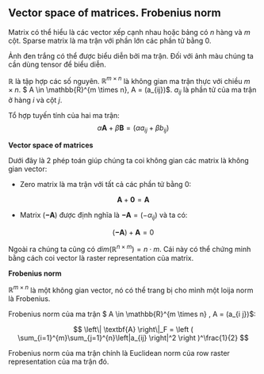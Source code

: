 ## Vector space of matrices. Frobenius norm

Matrix có thể hiểu là các vector xếp cạnh nhau hoặc bảng có $n$ hàng và $m$ cột. Sparse matrix là ma trận với phần lớn các phần tử bằng 0.

Ảnh đen trắng có thể được biểu diễn bởi ma trận. Đối với ảnh màu chúng ta cần dùng tensor để biểu diễn.

$\mathbb{R}$ là tập hợp các số nguyên. $\mathbb{R}^{m \times n}$ là không gian ma trận thực với chiều $m \times n$. $ A \in \mathbb{R}^{m \times n}, A = (a_{ij})$. $a_{i j}$ là phần tử của ma trận ở hàng $i$ và cột $j$.

Tổ hợp tuyến tính của hai ma trận:
$$ \alpha \textbf{A} + \beta \textbf{B} = (\alpha a_{ij} + \beta b_{ij}) $$

**Vector space of matrices**

Dưới đây là 2 phép toán giúp chúng ta coi không gian các matrix là không gian vector:
- Zero matrix là ma trận với tất cả các phần tử bằng 0:

$$\textbf{A} + \textbf{0} = \textbf{A} $$

- Matrix ($\mathbf{-A}$) được định nghĩa là  $\mathbf{-A} = (-\alpha_{ij})$ và ta có:

$$(\mathbf{-A}) + \mathbf{A} = 0$$

Ngoài ra chúng ta cũng có $dim(\mathbb{R}^{n \times m}) = n \cdot m$. Cái này có thể chứng minh bằng cách coi vector là raster representation của matrix.

**Frobenius norm** 

$\mathbb{R}^{m \times n}$ là một không gian vector, nó có thể trang bị cho mình một loija norm là Frobenius.

Frobenius norm của ma trận $ A \in \mathbb{R}^{m \times n} , A = (a_{i j})$:

$$ \left\| \textbf{A} \right\|_F = \left ( \sum_{i=1}^{m}\sum_{j=1}^{n}\left|a_{ij} \right|^2 \right )^\frac{1}{2} $$


Frobenius norm của ma trận chính là Euclidean norm của row raster representation của ma trận đó.





